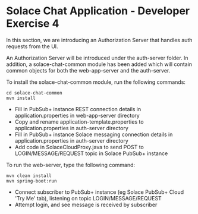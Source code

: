 # Solace Chat Application - Developer Exercise 4

In this section, we are introducing an Authorization Server that handles auth requests from the UI.

An Authorization Server will be introduced under the auth-server folder. In addition, a solace-chat-common module has been added which will contain common objects for both the web-app-server and the auth-server.

To install the solace-chat-common module, run the following commands:

```
cd solace-chat-common
mvn install
```

* Fill in PubSub+ instance REST connection details in application.properties in web-app-server directory
* Copy and rename application-template.properties to application.properties in auth-server directory
* Fill in PubSub+ instance Solace messaging connection details in application.properties in auth-server directory
* Add code in SolaceCloudProxy.java to send POST to LOGIN/MESSAGE/REQUEST topic in Solace PubSub+ instance

To run the web-server, type the following command:

```
mvn clean install
mvn spring-boot:run
```

* Connect subscriber to PubSub+ instance (eg Solace PubSub+ Cloud 'Try Me' tab), listening on topic LOGIN/MESSAGE/REQUEST
* Attempt login, and see message is received by subscriber
